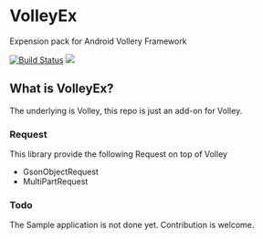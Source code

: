 # VolleyEx
Expension pack for Android Vollery Framework

[![Build Status](https://travis-ci.org/seventhmoon/VolleyEx.svg?branch=master)](https://travis-ci.org/seventhmoon/VolleyEx)
[![](https://jitpack.io/v/seventhmoon/VolleyEx.svg)](https://jitpack.io/#seventhmoon/VolleyEx)

## What is VolleyEx?
The underlying is Volley, this repo is just an add-on for Volley.

### Request
This library provide the following Request on top of Volley
 - GsonObjectRequest
 - MultiPartRequest

### Todo
The Sample application is not done yet. Contribution is welcome.
